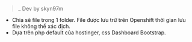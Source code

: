 >_ Dev by skyn97m
*  Chia sẽ file trong 1 folder. File được lưu trữ trên Openshift thời gian lưu file không thể xác địch.
*  Dựa trên php default của hostinger, css Dashboard Bootstrap.

